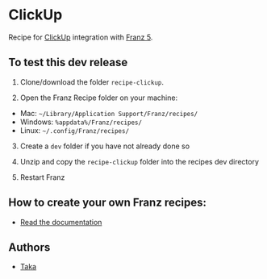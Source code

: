 # ClickUp
Recipe for [ClickUp](https://app.clickup.com/) integration with [Franz 5](http://meetfranz.com).

## To test this dev release

1. Clone/download the folder `recipe-clickup`.

2. Open the Franz Recipe folder on your machine:
  * Mac: `~/Library/Application Support/Franz/recipes/`
  * Windows: `%appdata%/Franz/recipes/`
  * Linux: `~/.config/Franz/recipes/`

3. Create a `dev` folder if you have not already done so

3. Unzip and copy the `recipe-clickup` folder into the recipes dev directory

4. Restart Franz

## How to create your own Franz recipes:
* [Read the documentation](https://github.com/meetfranz/plugins)

## Authors

- [Taka](https://github.com/taka-tactical/)
